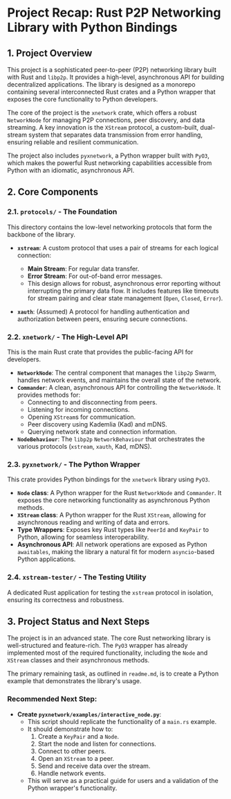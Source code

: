 # Project Recap: Rust P2P Networking Library with Python Bindings

## 1. Project Overview

This project is a sophisticated peer-to-peer (P2P) networking library built with Rust and `libp2p`. It provides a high-level, asynchronous API for building decentralized applications. The library is designed as a monorepo containing several interconnected Rust crates and a Python wrapper that exposes the core functionality to Python developers.

The core of the project is the `xnetwork` crate, which offers a robust `NetworkNode` for managing P2P connections, peer discovery, and data streaming. A key innovation is the `XStream` protocol, a custom-built, dual-stream system that separates data transmission from error handling, ensuring reliable and resilient communication.

The project also includes `pyxnetwork`, a Python wrapper built with `PyO3`, which makes the powerful Rust networking capabilities accessible from Python with an idiomatic, asynchronous API.

## 2. Core Components

### 2.1. `protocols/` - The Foundation

This directory contains the low-level networking protocols that form the backbone of the library.

*   **`xstream`**: A custom protocol that uses a pair of streams for each logical connection:
    *   **Main Stream**: For regular data transfer.
    *   **Error Stream**: For out-of-band error messages.
    *   This design allows for robust, asynchronous error reporting without interrupting the primary data flow. It includes features like timeouts for stream pairing and clear state management (`Open`, `Closed`, `Error`).

*   **`xauth`**: (Assumed) A protocol for handling authentication and authorization between peers, ensuring secure connections.

### 2.2. `xnetwork/` - The High-Level API

This is the main Rust crate that provides the public-facing API for developers.

*   **`NetworkNode`**: The central component that manages the `libp2p` Swarm, handles network events, and maintains the overall state of the network.
*   **`Commander`**: A clean, asynchronous API for controlling the `NetworkNode`. It provides methods for:
    *   Connecting to and disconnecting from peers.
    *   Listening for incoming connections.
    *   Opening `XStream`s for communication.
    *   Peer discovery using Kademlia (Kad) and mDNS.
    *   Querying network state and connection information.
*   **`NodeBehaviour`**: The `libp2p` `NetworkBehaviour` that orchestrates the various protocols (`xstream`, `xauth`, Kad, mDNS).

### 2.3. `pyxnetwork/` - The Python Wrapper

This crate provides Python bindings for the `xnetwork` library using `PyO3`.

*   **`Node` class**: A Python wrapper for the Rust `NetworkNode` and `Commander`. It exposes the core networking functionality as asynchronous Python methods.
*   **`XStream` class**: A Python wrapper for the Rust `XStream`, allowing for asynchronous reading and writing of data and errors.
*   **Type Wrappers**: Exposes key Rust types like `PeerId` and `KeyPair` to Python, allowing for seamless interoperability.
*   **Asynchronous API**: All network operations are exposed as Python `awaitables`, making the library a natural fit for modern `asyncio`-based Python applications.

### 2.4. `xstream-tester/` - The Testing Utility

A dedicated Rust application for testing the `xstream` protocol in isolation, ensuring its correctness and robustness.

## 3. Project Status and Next Steps

The project is in an advanced state. The core Rust networking library is well-structured and feature-rich. The `PyO3` wrapper has already implemented most of the required functionality, including the `Node` and `XStream` classes and their asynchronous methods.

The primary remaining task, as outlined in `readme.md`, is to create a Python example that demonstrates the library's usage.

### Recommended Next Step:

*   **Create `pyxnetwork/examples/interactive_node.py`**:
    *   This script should replicate the functionality of a `main.rs` example.
    *   It should demonstrate how to:
        1.  Create a `KeyPair` and a `Node`.
        2.  Start the node and listen for connections.
        3.  Connect to other peers.
        4.  Open an `XStream` to a peer.
        5.  Send and receive data over the stream.
        6.  Handle network events.
    *   This will serve as a practical guide for users and a validation of the Python wrapper's functionality.
